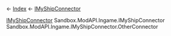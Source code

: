 ← [Index](Api-Index) ← [IMyShipConnector](Sandbox.ModAPI.Ingame.IMyShipConnector)

[IMyShipConnector](Sandbox.ModAPI.Ingame.IMyShipConnector) Sandbox.ModAPI.Ingame.IMyShipConnector Sandbox.ModAPI.Ingame.IMyShipConnector.OtherConnector